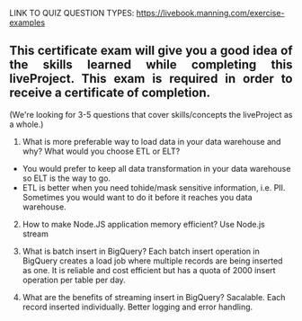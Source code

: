 
LINK TO QUIZ QUESTION TYPES: https://livebook.manning.com/exercise-examples

## <div style="text-align: justify"> This certificate exam will give you a good idea of the skills learned while completing this liveProject. This exam is required in order to receive a certificate of completion.</div>

(We're looking for 3-5 questions that cover skills/concepts the liveProject as a whole.)


1. What is more preferable way to load data in your data warehouse and why? What would you choose ETL or ELT?
- You would prefer to keep all data transformation in your data warehouse so ELT is the way to go.
- ETL is better when you need tohide/mask sensitive information, i.e. PII. Sometimes you would want to do it before it reaches you data warehouse.




2. How to make Node.JS application memory efficient?
Use Node.js stream





3. What is batch insert in BigQuery?
Each batch insert operation in BigQuery creates a load job where multiple records are being inserted as one.
It is reliable and cost efficient but has a quota of 2000 insert operation per table per day.



4. What are the benefits of streaming insert in BigQuery?
Sacalable.
Each record inserted individually.
Better logging and error handling.

